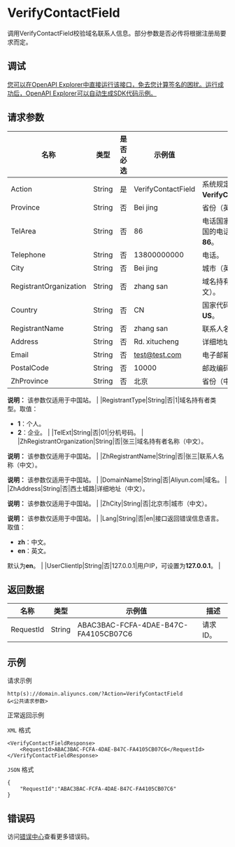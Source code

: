 # VerifyContactField

调用VerifyContactField校验域名联系人信息。部分参数是否必传将根据注册局要求而定。

## 调试

[您可以在OpenAPI Explorer中直接运行该接口，免去您计算签名的困扰。运行成功后，OpenAPI Explorer可以自动生成SDK代码示例。](https://api.aliyun.com/#product=Domain&api=VerifyContactField&type=RPC&version=2018-01-29)

## 请求参数

|名称|类型|是否必选|示例值|描述|
|--|--|----|---|--|
|Action|String|是|VerifyContactField|系统规定参数。取值：**VerifyContactField**。 |
|Province|String|否|Bei jing|省份（英文）。 |
|TelArea|String|否|86|电话国家代码，例如中国的电话国家代码为**86**。 |
|Telephone|String|否|13800000000|电话。 |
|City|String|否|Bei jing|城市（英文）。 |
|RegistrantOrganization|String|否|zhang san|域名持有者名称（英文）。 |
|Country|String|否|CN|国家代码，例如**CN**、**US**。 |
|RegistrantName|String|否|zhang san|联系人名称（英文）。 |
|Address|String|否|Rd. xitucheng|详细地址（英文）。 |
|Email|String|否|test@test.com|电子邮箱。 |
|PostalCode|String|否|10000|邮政编码。 |
|ZhProvince|String|否|北京|省份（中文）。

 **说明：** 该参数仅适用于中国站。 |
|RegistrantType|String|否|1|域名持有者类型。取值：

 -   **1**：个人。
-   **2**：企业。 |
|TelExt|String|否|01|分机号码。 |
|ZhRegistrantOrganization|String|否|张三|域名持有者名称（中文）。

 **说明：** 该参数仅适用于中国站。 |
|ZhRegistrantName|String|否|张三|联系人名称（中文）。

 **说明：** 该参数仅适用于中国站。 |
|DomainName|String|否|Aliyun.com|域名。 |
|ZhAddress|String|否|西土城路|详细地址（中文）。

 **说明：** 该参数仅适用于中国站。 |
|ZhCity|String|否|北京市|城市（中文）。

 **说明：** 该参数仅适用于中国站。 |
|Lang|String|否|en|接口返回错误信息语言。取值：

 -   **zh**：中文。
-   **en**：英文。

 默认为**en**。 |
|UserClientIp|String|否|127.0.0.1|用户IP，可设置为**127.0.0.1**。 |

## 返回数据

|名称|类型|示例值|描述|
|--|--|---|--|
|RequestId|String|ABAC3BAC-FCFA-4DAE-B47C-FA4105CB07C6|请求ID。 |

## 示例

请求示例

```
http(s)://domain.aliyuncs.com/?Action=VerifyContactField
&<公共请求参数>
```

正常返回示例

`XML` 格式

```
<VerifyContactFieldResponse>
    <RequestId>ABAC3BAC-FCFA-4DAE-B47C-FA4105CB07C6</RequestId>
</VerifyContactFieldResponse>
```

`JSON` 格式

```
{
    "RequestId":"ABAC3BAC-FCFA-4DAE-B47C-FA4105CB07C6"
}
```

## 错误码

访问[错误中心](https://error-center.alibabacloud.com/status/product/Domain)查看更多错误码。

